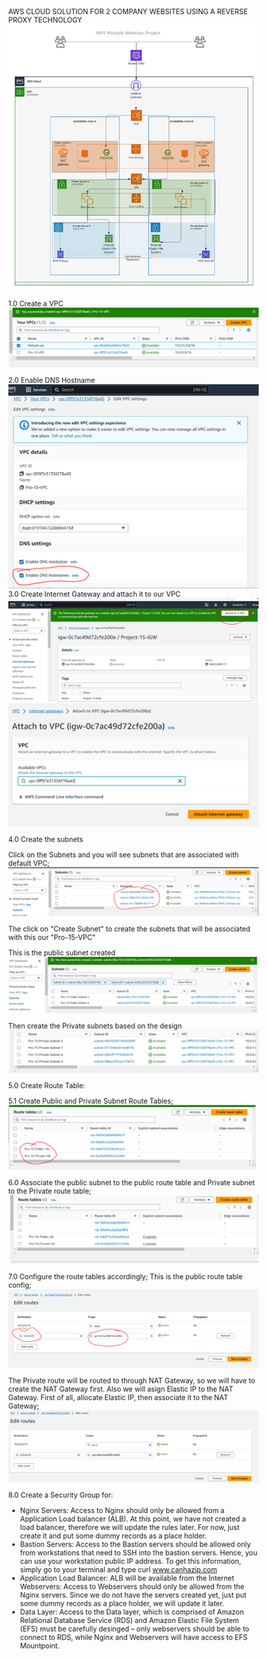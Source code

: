AWS CLOUD SOLUTION FOR 2 COMPANY WEBSITES USING A REVERSE PROXY TECHNOLOGY
![Alt text](image.png)

1.0 Create a VPC
![Alt text](image-1.png)

2.0 Enable DNS Hostname
![Alt text](image-2.png)
3.0 Create Internet Gateway and attach it to our VPC
![Alt text](image-3.png)
![Alt text](image-4.png)

4.0 Create the subnets

Click on the Subnets and you will see subnets that are associated with default VPC;
![Alt text](image-5.png)

The click on "Create Subnet" to create the subnets that will be associated with this our "Pro-15-VPC"

This is the public subnet created
![Alt text](image-6.png)

Then create the Private subnets based on the design
![Alt text](image-7.png)

5.0 Create Route Table:

5.1 Create Public and Private Subnet Route Tables;
![Alt text](image-8.png)

6.0 Associate the public subnet to the public route table and Private subnet to the Private route table;
![Alt text](image-9.png)

7.0 Configure the route tables accordingly;
This is the public route table config;
![Alt text](image-10.png)

The Private route will be routed to through NAT Gateway, so we will have to create the NAT Gateway first. Also we will asign Elastic IP to the NAT Gateway.
First of all, allocate Elastic IP, then associate it to the NAT Gateway;
![Alt text](image-11.png)

8.0 Create a Security Group for:
* Nginx Servers: Access to Nginx should only be allowed from a Application Load balancer (ALB). At this point, we have not created a load balancer, therefore we will update the rules later. For now, just create it and put some dummy records as a place holder.
* Bastion Servers: Access to the Bastion servers should be allowed only from workstations that need to SSH into the bastion servers. Hence, you can use your workstation public IP address. To get this information, simply go to your terminal and type curl www.canhazip.com
* Application Load Balancer: ALB will be available from the Internet
Webservers: Access to Webservers should only be allowed from the Nginx servers. Since we do not have the servers created yet, just put some dummy records as a place holder, we will update it later.
* Data Layer: Access to the Data layer, which is comprised of Amazon Relational Database Service (RDS) and Amazon Elastic File System (EFS) must be carefully desinged – only webservers should be able to connect to RDS, while Nginx and Webservers will have access to EFS Mountpoint.



